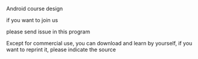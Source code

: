 Android course design

if you want to join us

please send issue in this program

Except for commercial use, you can download and learn by yourself, if you want to reprint it, please indicate the source
